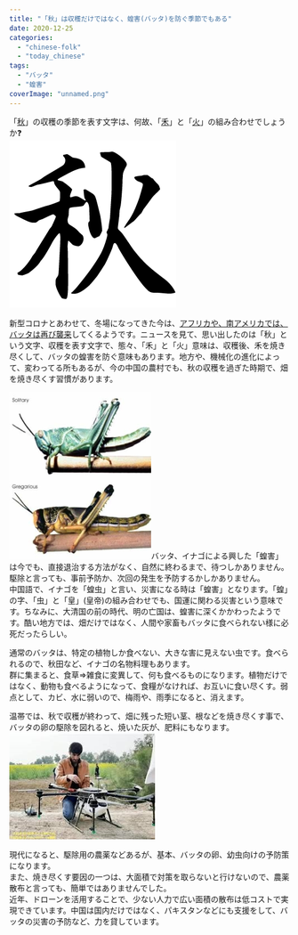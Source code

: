 ```yaml
---
title: "「秋」は収穫だけではなく、蝗害(バッタ)を防ぐ季節でもある"
date: 2020-12-25
categories: 
  - "chinese-folk"
  - "today_chinese"
tags: 
  - "バッタ"
  - "蝗害"
coverImage: "unnamed.png"
---
```


「[秋](https://www.kanjipedia.jp/kanji/0003110100)」の収穫の季節を表す文字は、何故、「[禾](https://www.kanjipedia.jp/kanji/0000635400)」と「[火](https://www.kanjipedia.jp/kanji/0000622700)」の組み合わせでしょうか❓  
![](images/unnamed-300x300.png)

新型コロナとあわせて、冬場になってきた今は、[アフリカや、南アメリカでは、バッタは再び襲来](http://アフリカ中心にバッタ被害　懸念さらに　FAO　監視・防除　支援呼び掛け)してくるようです。ニュースを見て、思い出したのは「秋」という文字、収穫を表す文字で、態々、「禾」と「火」意味は、収穫後、禾を焼き尽くして、バッタの蝗害を防ぐ意味もあります。地方や、機械化の進化によって、変わってる所もあるが、今の中国の農村でも、秋の収穫を過ぎた時期で、畑を焼き尽くす習慣があります。

![](images/DesertLocust-255x300.jpeg)バッタ、イナゴによる興した「蝗害」は今でも、直接退治する方法がなく、自然に終わるまで、待つしかありません。駆除と言っても、事前予防か、次回の発生を予防するかしかありません。  
中国語で、イナゴを「蝗虫」と言い、災害になる時は「蝗害」となります。「蝗」の字、「虫」と「皇」(皇帝)の組み合わせでも、国運に関わる災害という意味です。ちなみに、大清国の前の時代、明の亡国は、蝗害に深くかかわったようです。酷い地方では、畑だけではなく、人間や家畜もバッタに食べられない様に必死だったらしい。

通常のバッタは、特定の植物しか食べない、大きな害に見えない虫です。食べられるので、秋田など、イナゴの名物料理もあります。  
群に集まると、食草⇒雑食に変異して、何も食べるものになります。植物だけではなく、動物も食べるようになって、食糧がなければ、お互いに食い尽くす。弱点として、カビ、水に弱いので、梅雨や、雨季になると、消えます。

温帯では、秋で収穫が終わって、畑に残った短い茎、根などを焼き尽くす事で、バッタの卵の駆除を図れると、焼いた灰が、肥料にもなります。![](images/巴基斯坦.jpg)

現代になると、駆除用の農薬などあるが、基本、バッタの卵、幼虫向けの予防策になります。  
また、焼き尽くす要因の一つは、大面積で対策を取らないと行けないので、農薬散布と言っても、簡単ではありませんでした。  
近年、ドローンを活用することで、少ない人力で広い面積の散布は低コストで実現できています。中国は国内だけではなく、パキスタンなどにも支援をして、バッタの災害の予防など、力を貸しています。
